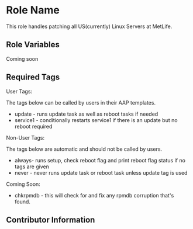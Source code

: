 Role Name
=========

This role handles patching all US(currently) Linux Servers at MetLife.

Role Variables
--------------

Coming soon

Required Tags
----------------
User Tags:

The tags below can be called by users in their AAP templates.

- update - runs update task as well as reboot tasks if needed
- service1 - conditionally restarts service1 if there is an update but no reboot required

Non-User Tags:

The tags below are automatic and should not be called by users.

- always- runs setup, check reboot flag and print reboot flag status if no tags are given
- never - never runs update task or reboot task unless update tag is used

Coming Soon:

- chkrpmdb - this will check for and fix any rpmdb corruption that's found.

Contributor Information
------------------
